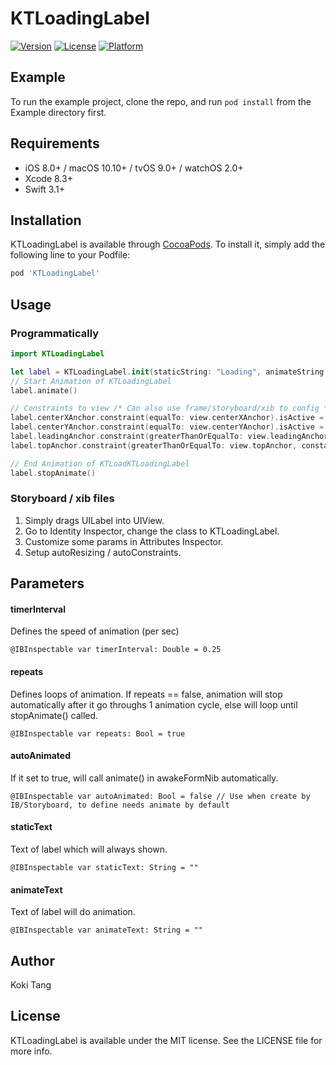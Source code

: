 # KTLoadingLabel
[![Version](https://img.shields.io/cocoapods/v/KTLoadingLabel.svg?style=flat)](http://cocoapods.org/pods/KTLoadingLabel)
[![License](https://img.shields.io/cocoapods/l/KTLoadingLabel.svg?style=flat)](http://cocoapods.org/pods/KTLoadingLabel)
[![Platform](https://img.shields.io/cocoapods/p/KTLoadingLabel.svg?style=flat)](http://cocoapods.org/pods/KTLoadingLabel)

## Example

To run the example project, clone the repo, and run `pod install` from the Example directory first.

## Requirements

- iOS 8.0+ / macOS 10.10+ / tvOS 9.0+ / watchOS 2.0+
- Xcode 8.3+
- Swift 3.1+

## Installation

KTLoadingLabel is available through [CocoaPods](http://cocoapods.org). To install
it, simply add the following line to your Podfile:

```ruby
pod 'KTLoadingLabel'
```

## Usage

### Programmatically
```Swift
import KTLoadingLabel

let label = KTLoadingLabel.init(staticString: "Loading", animateString: "...")
// Start Animation of KTLoadingLabel
label.animate()

// Constraints to view /* Can also use frame/storyboard/xib to config */
label.centerXAnchor.constraint(equalTo: view.centerXAnchor).isActive = true
label.centerYAnchor.constraint(equalTo: view.centerYAnchor).isActive = true
label.leadingAnchor.constraint(greaterThanOrEqualTo: view.leadingAnchor, constant: 16).isActive = true
label.topAnchor.constraint(greaterThanOrEqualTo: view.topAnchor, constant: 8).isActive = true

// End Animation of KTLoadKTLoadingLabel
label.stopAnimate()
```
### Storyboard / xib files

1. Simply drags UILabel into UIView.
2. Go to Identity Inspector, change the class to KTLoadingLabel.
3. Customize some params in Attributes Inspector.
4. Setup autoResizing / autoConstraints.

## Parameters

#### timerInterval
Defines the speed of animation (per sec)
```
@IBInspectable var timerInterval: Double = 0.25
```
#### repeats
Defines loops of animation. If repeats == false, animation will stop automatically after it go throughs 1 animation cycle, else will loop until stopAnimate() called.
```
@IBInspectable var repeats: Bool = true
```
#### autoAnimated
If it set to true, will call animate() in awakeFormNib automatically.
```
@IBInspectable var autoAnimated: Bool = false // Use when create by IB/Storyboard, to define needs animate by default
```
#### staticText
Text of label which will always shown.
```
@IBInspectable var staticText: String = ""
```
#### animateText
Text of label will do animation.
```
@IBInspectable var animateText: String = ""

```

## Author

Koki Tang

## License

KTLoadingLabel is available under the MIT license. See the LICENSE file for more info.
